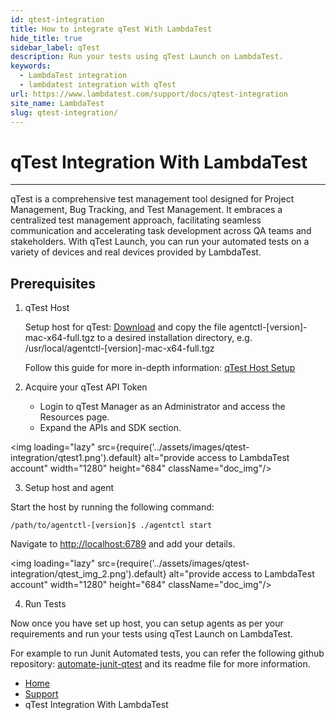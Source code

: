 ```yaml
---
id: qtest-integration
title: How to integrate qTest With LambdaTest
hide_title: true
sidebar_label: qTest
description: Run your tests using qTest Launch on LambdaTest.
keywords:
  - LambdaTest integration
  - lambdatest integration with qTest
url: https://www.lambdatest.com/support/docs/qtest-integration
site_name: LambdaTest
slug: qtest-integration/
---
```

<script type="application/ld+json"
      dangerouslySetInnerHTML={{ __html: JSON.stringify({
       "@context": "https://schema.org",
        "@type": "BreadcrumbList",
        "itemListElement": [{
          "@type": "ListItem",
          "position": 1,
          "name": "LambdaTest",
          "item": "https://www.lambdatest.com"
        },{
          "@type": "ListItem",
          "position": 2,
          "name": "Support",
          "item": "https://www.lambdatest.com/support/docs/"
        },{
          "@type": "ListItem",
          "position": 3,
          "name": "qTest Integration",
          "item": "https://www.lambdatest.com/support/docs/qtest-integration/"
        }]
      })
    }}
></script>

# qTest Integration With LambdaTest

***
qTest is a comprehensive test management tool designed for Project Management, Bug Tracking, and Test Management. It embraces a centralized test management approach, facilitating seamless communication and accelerating task development across QA teams and stakeholders. With qTest Launch, you can run your automated tests on a variety of devices and real devices provided by LambdaTest.

## Prerequisites

1. qTest Host 
   
   Setup host for qTest: [Download](https://support-hub.tricentis.com/open?sys_kb_id=194a54eedb4f5c181ea7bb13f3961950&id=kb_article_view&number=KB0015571) and copy the file agentctl-[version]-mac-x64-full.tgz to a desired installation directory, e.g. /usr/local/agentctl-[version]-mac-x64-full.tgz

   Follow this guide for more in-depth information: [qTest Host Setup](https://documentation.tricentis.com/qtest/10200/en/content/qtest_launch/qtest_automation_host_2_install_upgrade_guides/qtest_automation_host_installation_and_upgrade_guide_master_list.htm)

2. Acquire your qTest API Token
   
   * Login to qTest Manager as an Administrator and access the Resources page.
   * Expand the APIs and SDK section.
   
  <img loading="lazy" src={require('../assets/images/qtest-integration/qtest1.png').default} alt="provide access to LambdaTest account" width="1280" height="684" className="doc_img"/>

3. Setup host and agent

  Start the host by running the following command:
  ```
  /path/to/agentctl-[version]$ ./agentctl start
  ```
  Navigate to [http://localhost:6789](http://localhost:6789) and add your details.

  <img loading="lazy" src={require('../assets/images/qtest-integration/qtest_img_2.png').default} alt="provide access to LambdaTest account" width="1280" height="684" className="doc_img"/>

4. Run Tests

  Now once you have set up host, you can setup agents as per your requirements and run your tests using qTest Launch on LambdaTest.

  For example to run Junit Automated tests, you can refer the following github repository: [automate-junit-qtest](https://github.com/LambdaTest/automate-junit-qtest/tree/main) and its readme file for more information.

  
<nav aria-label="breadcrumbs">
  <ul className="breadcrumbs">
    <li className="breadcrumbs__item">
      <a className="breadcrumbs__link" href="https://www.lambdatest.com">Home</a>
    </li>
    <li className="breadcrumbs__item">
      <a className="breadcrumbs__link" target="_ self" href="https://www.lambdatest.com/support/docs/">Support</a>
    </li>
    <li className="breadcrumbs__item breadcrumbs__item--active">
      <span className="breadcrumbs__link">qTest Integration With LambdaTest</span>
    </li>
  </ul>
</nav> 